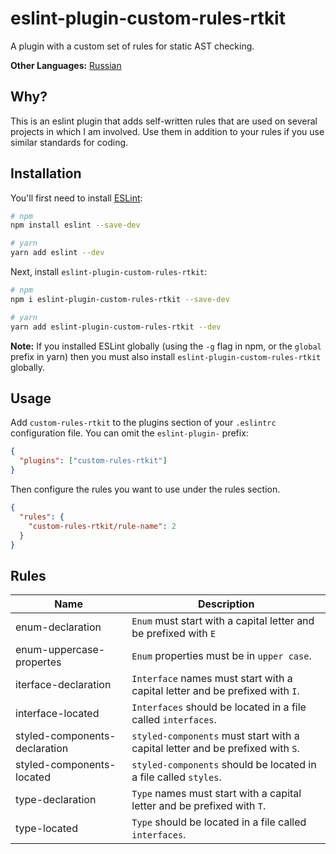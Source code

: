 # eslint-plugin-custom-rules-rtkit

A plugin with a custom set of rules for static AST checking.

**Other Languages:**
[Russian](https://github.com/IlyaSedov/eslint-plugin-custom-rules-rtkit/tree/add-readme/translation)

## Why?

This is an eslint plugin that adds self-written rules that are used on several projects in which I am involved. Use them in addition to your rules if you use similar standards for coding.

## Installation

You'll first need to install [ESLint](https://eslint.org/docs/latest/user-guide/getting-started):

```sh
# npm
npm install eslint --save-dev

# yarn
yarn add eslint --dev
```

Next, install `eslint-plugin-custom-rules-rtkit`:

```sh
# npm
npm i eslint-plugin-custom-rules-rtkit --save-dev

# yarn
yarn add eslint-plugin-custom-rules-rtkit --dev
```

**Note:** If you installed ESLint globally (using the `-g` flag in npm, or the `global` prefix in yarn) then you must also install `eslint-plugin-custom-rules-rtkit` globally.

## Usage

Add `custom-rules-rtkit` to the plugins section of your `.eslintrc` configuration file. You can omit the `eslint-plugin-` prefix:

```json
{
  "plugins": ["custom-rules-rtkit"]
}
```

Then configure the rules you want to use under the rules section.

```json
{
  "rules": {
    "custom-rules-rtkit/rule-name": 2
  }
}
```
## Rules
| Name         | Description     
|--------------|-----------
| enum-declaration | `Enum` must start with a capital letter and be prefixed with `E`     
| enum-uppercase-propertes | `Enum` properties must be in `upper case`.  
| iterface-declaration | `Interface` names must start with a capital letter and be prefixed with `I`.  
| interface-located | `Interfaces` should be located in a file called `interfaces`.  
| styled-components-declaration      | `styled-components` must start with a capital letter and be prefixed with `S`.  
| styled-components-located      | `styled-components` should be located in a file called `styles`.  
| type-declaration      | `Type` names must start with a capital letter and be prefixed with `T`.  
| type-located      | `Type` should be located in a file called `interfaces`.   